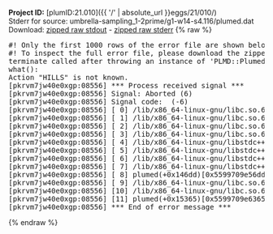 **Project ID:** [plumID:21.010]({{ '/' | absolute_url }}eggs/21/010/)  
Stderr for source:  umbrella-sampling_1-2prime/g1-w14-s4.116/plumed.dat   
Download: [zipped raw stdout](plumed.dat.plumed.stdout.txt.zip) - [zipped raw stderr](plumed.dat.plumed.stderr.txt.zip) 
{% raw %}
<pre>
#! Only the first 1000 rows of the error file are shown below
#! To inspect the full error file, please download the zipped raw stderr file above
terminate called after throwing an instance of 'PLMD::Plumed::Exception'
what():
Action "HILLS" is not known.
[pkrvm7jw40e0xgp:08556] *** Process received signal ***
[pkrvm7jw40e0xgp:08556] Signal: Aborted (6)
[pkrvm7jw40e0xgp:08556] Signal code:  (-6)
[pkrvm7jw40e0xgp:08556] [ 0] /lib/x86_64-linux-gnu/libc.so.6(+0x45330)[0x7ff281e45330]
[pkrvm7jw40e0xgp:08556] [ 1] /lib/x86_64-linux-gnu/libc.so.6(pthread_kill+0x11c)[0x7ff281e9eb2c]
[pkrvm7jw40e0xgp:08556] [ 2] /lib/x86_64-linux-gnu/libc.so.6(gsignal+0x1e)[0x7ff281e4527e]
[pkrvm7jw40e0xgp:08556] [ 3] /lib/x86_64-linux-gnu/libc.so.6(abort+0xdf)[0x7ff281e288ff]
[pkrvm7jw40e0xgp:08556] [ 4] /lib/x86_64-linux-gnu/libstdc++.so.6(+0xa5ff5)[0x7ff2822a5ff5]
[pkrvm7jw40e0xgp:08556] [ 5] /lib/x86_64-linux-gnu/libstdc++.so.6(+0xbb0da)[0x7ff2822bb0da]
[pkrvm7jw40e0xgp:08556] [ 6] /lib/x86_64-linux-gnu/libstdc++.so.6(_ZSt10unexpectedv+0x0)[0x7ff2822a5a55]
[pkrvm7jw40e0xgp:08556] [ 7] /lib/x86_64-linux-gnu/libstdc++.so.6(+0xa5a6f)[0x7ff2822a5a6f]
[pkrvm7jw40e0xgp:08556] [ 8] plumed(+0x146dd)[0x5599709e56dd]
[pkrvm7jw40e0xgp:08556] [ 9] /lib/x86_64-linux-gnu/libc.so.6(+0x2a1ca)[0x7ff281e2a1ca]
[pkrvm7jw40e0xgp:08556] [10] /lib/x86_64-linux-gnu/libc.so.6(__libc_start_main+0x8b)[0x7ff281e2a28b]
[pkrvm7jw40e0xgp:08556] [11] plumed(+0x15365)[0x5599709e6365]
[pkrvm7jw40e0xgp:08556] *** End of error message ***
</pre>
{% endraw %}
